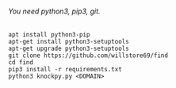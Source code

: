 ###### You need python3, pip3, git.

```
apt install python3-pip
apt-get install python3-setuptools
apt-get upgrade python3-setuptools
git clone https://github.com/willstore69/find
cd find
pip3 install -r requirements.txt
python3 knockpy.py <DOMAIN>
```
